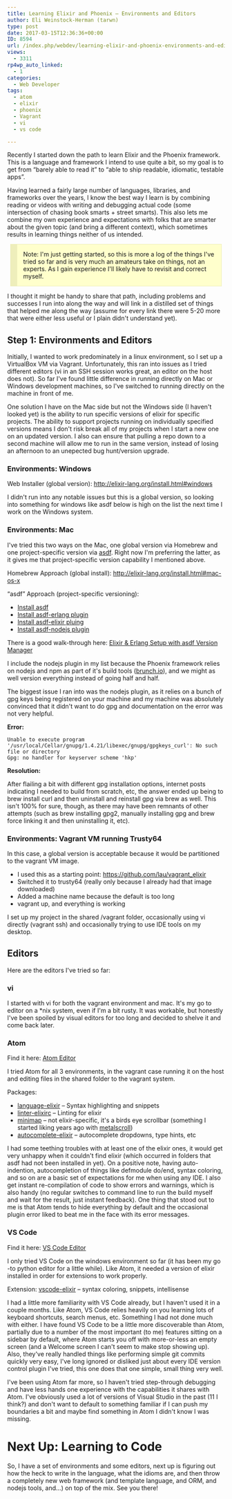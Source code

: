 ```yaml
---
title: Learning Elixir and Phoenix – Environments and Editors
author: Eli Weinstock-Herman (tarwn)
type: post
date: 2017-03-15T12:36:36+00:00
ID: 8594
url: /index.php/webdev/learning-elixir-and-phoenix-environments-and-editors/
views:
  - 3311
rp4wp_auto_linked:
  - 1
categories:
  - Web Developer
tags:
  - atom
  - elixir
  - phoenix
  - Vagrant
  - vi
  - vs code

---
```

Recently I started down the path to learn Elixir and the Phoenix framework. This is a language and framework I intend to use quite a bit, so my goal is to get from “barely able to read it” to “able to ship readable, idiomatic, testable apps”. 

Having learned a fairly large number of languages, libraries, and frameworks over the years, I know the best way I learn is by combining reading or videos with writing and debugging actual code (some intersection of chasing book smarts + street smarts). This also lets me combine my own experience and expectations with folks that are smarter about the given topic (and bring a different context), which sometimes results in learning things neither of us intended.

<div style="background-color: #FFFFCC; padding: 1em; margin: .5em; border: 1px solid #EEEEBB; border-left-width: 16px;">
  Note: I'm just getting started, so this is more a log of the things I've tried so far and is very much an amateurs take on things, not an experts. As I gain experience I'll likely have to revisit and correct myself.
</div>

I thought it might be handy to share that path, including problems and successes I run into along the way and will link in a distilled set of things that helped me along the way (assume for every link there were 5-20 more that were either less useful or I plain didn't understand yet).

## Step 1: Environments and Editors

Initially, I wanted to work predominately in a linux environment, so I set up a VirtualBox VM via Vagrant. Unfortunately, this ran into issues as I tried different editors (vi in an SSH session works great, an editor on the host does not). So far I've found little difference in running directly on Mac or Windows development machines, so I've switched to running directly on the machine in front of me.

One solution I have on the Mac side but not the Windows side (I haven't looked yet) is the ability to run specific versions of elixir for specific projects. The ability to support projects running on individually specified versions means I don't risk break all of my projects when I start a new one on an updated version. I also can ensure that pulling a repo down to a second machine will allow me to run in the same version, instead of losing an afternoon to an unepected bug hunt/version upgrade.

### Environments: Windows

Web Installer (global version): <http://elixir-lang.org/install.html#windows>

I didn't run into any notable issues but this is a global version, so looking into something for windows like asdf below is high on the list the next time I work on the Windows system.

### Environments: Mac

I've tried this two ways on the Mac, one global version via Homebrew and one project-specific version via [asdf][1]. Right now I'm preferring the latter, as it gives me that project-specific version capability I mentioned above.

Homebrew Approach (global install): <http://elixir-lang.org/install.html#mac-os-x>

“asdf” Approach (project-specific versioning):

  * [Install asdf][2]
  * [Install asdf-erlang plugin][3]
  * [Install asdf-elixir pluing][4]
  * [Install asdf-nodejs plugin][5]

There is a good walk-through here: [Elixir & Erlang Setup with asdf Version Manager][6]

I include the nodejs plugin in my list because the Phoenix framework relies on nodejs and npm as part of it's build tools ([brunch.io][7]), and we might as well version everything instead of going half and half.

The biggest issue I ran into was the nodejs plugin, as it relies on a bunch of gpg keys being registered on your machine and my machine was absolutely convinced that it didn't want to do gpg and documentation on the error was not very helpful.

**Error:** 

```text
Unable to execute program '/usr/local/Cellar/gnupg/1.4.21/libexec/gnupg/gpgkeys_curl': No such file or directory
Gpg: no handler for keyserver scheme 'hkp'
```
**Resolution:**
  
After flailing a bit with different gpg installation options, internet posts indicating I needed to build from scratch, etc, the answer ended up being to brew install curl and then uninstall and reinstall gpg via brew as well. This isn't 100% for sure, though, as there may have been remnants of other attempts (such as brew installing gpg2, manually installing gpg and brew force linking it and then uninstalling it, etc).

### Environments: Vagrant VM running Trusty64

In this case, a global version is acceptable because it would be partitioned to the vagrant VM image.

  * I used this as a starting point: <https://github.com/lau/vagrant_elixir> 
  * Switched it to trusty64 (really only because I already had that image downloaded)
  * Added a machine name because the default is too long
  * vagrant up, and everything is working

I set up my project in the shared /vagrant folder, occasionally using vi directly (vagrant ssh) and occasionally trying to use IDE tools on my desktop.

## Editors

Here are the editors I've tried so far:

### vi

I started with vi for both the vagrant environment and mac. It's my go to editor on a *nix system, even if I'm a bit rusty. It was workable, but honestly I've been spoiled by visual editors for too long and decided to shelve it and come back later.

### Atom

Find it here: [Atom Editor][8]

I tried Atom for all 3 environments, in the vagrant case running it on the host and editing files in the shared folder to the vagrant system.

Packages:

  * [language-elixir][9] – Syntax highlighting and snippets
  * [linter-elixirc][10] – Linting for elixir
  * [minimap][11] – not elixir-specific, it's a birds eye scrollbar (something I started liking years ago with [metalscroll][12])
  * [autocomplete-elixir][13] – autocomplete dropdowns, type hints, etc

I had some teething troubles with at least one of the elixir ones, it would get very unhappy when it couldn't find elixir (which occurred in folders that asdf had not been installed in yet). On a positive note, having auto-indention, autocompletion of things like defmodule do/end, syntax coloring, and so on are a basic set of expectations for me when using any IDE. I also get instant re-compilation of code to show errors and warnings, which is also handy (no regular switches to command line to run the build myself and wait for the result, just instant feedback). One thing that stood out to me is that Atom tends to hide everything by default and the occasional plugin error liked to beat me in the face with its error messages.

### VS Code

Find it here: [VS Code Editor][14]

I only tried VS Code on the windows environment so far (it has been my go -to python editor for a little while). Like Atom, it needed a version of elixir installed in order for extensions to work properly.

Extension: [vscode-elixir][15] – syntax coloring, snippets, intellisense

I had a little more familiarity with VS Code already, but I haven't used it in a couple months. Like Atom, VS Code relies heavily on you learning lots of keyboard shortcuts, search menus, etc. Something I had not done much with either. I have found VS Code to be a little more discoverable than Atom, partially due to a number of the most important (to me) features sitting on a sidebar by default, where Atom starts you off with more-or-less an empty screen (and a Welcome screen I can't seem to make stop showing up). Also, they've really handled things like performing simple git commits quickly very easy, I've long ignored or disliked just about every IDE version control plugin I've tried, this one does that one simple, small thing very well.

I've been using Atom far more, so I haven't tried step-through debugging and have less hands one experience with the capabilities it shares with Atom. I've obviously used a lot of versions of Visual Studio in the past (11 I think?) and don't want to default to something familiar if I can push my boundaries a bit and maybe find something in Atom I didn't know I was missing.

# Next Up: Learning to Code

So, I have a set of environments and some editors, next up is figuring out how the heck to write in the language, what the idioms are, and then throw a completely new web framework (and template language, and ORM, and nodejs tools, and...) on top of the mix. See you there!

 [1]: https://github.com/asdf-vm/asdf
 [2]: https://github.com/asdf-vm/asdf#setup
 [3]: https://github.com/asdf-vm/asdf-erlang
 [4]: https://github.com/asdf-vm/asdf-elixir
 [5]: https://github.com/asdf-vm/asdf-nodejs
 [6]: https://www.icicletech.com/blog/elixir-and-erlang-setup-with-asdf-version-manager "Walk-throguh of Elixir and Erlang setup on asdf"
 [7]: http://brunch.io/
 [8]: https://atom.io/
 [9]: https://atom.io/packages/language-elixir
 [10]: https://atom.io/packages/linter-elixirc
 [11]: https://atom.io/packages/minimap
 [12]: /index.php/desktopdev/mstech/visual-studio-metalscroll-add-on/
 [13]: https://atom.io/packages/autocomplete-elixir
 [14]: https://code.visualstudio.com/
 [15]: https://marketplace.visualstudio.com/items?itemName=mjmcloug.vscode-elixir